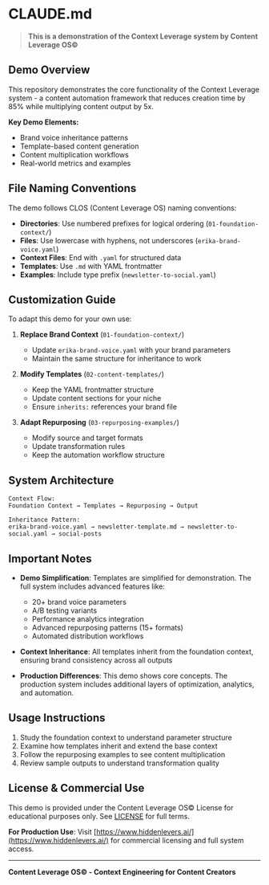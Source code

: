 # CLAUDE.md

> **This is a demonstration of the Context Leverage system by Content Leverage OS©**

## Demo Overview

This repository demonstrates the core functionality of the Context Leverage system - a content automation framework that reduces creation time by 85% while multiplying content output by 5x.

**Key Demo Elements:**
- Brand voice inheritance patterns
- Template-based content generation
- Content multiplication workflows
- Real-world metrics and examples

## File Naming Conventions

The demo follows CLOS (Content Leverage OS) naming conventions:

- **Directories**: Use numbered prefixes for logical ordering (`01-foundation-context/`)
- **Files**: Use lowercase with hyphens, not underscores (`erika-brand-voice.yaml`)
- **Context Files**: End with `.yaml` for structured data
- **Templates**: Use `.md` with YAML frontmatter
- **Examples**: Include type prefix (`newsletter-to-social.yaml`)

## Customization Guide

To adapt this demo for your own use:

1. **Replace Brand Context** (`01-foundation-context/`)
   - Update `erika-brand-voice.yaml` with your brand parameters
   - Maintain the same structure for inheritance to work

2. **Modify Templates** (`02-content-templates/`)
   - Keep the YAML frontmatter structure
   - Update content sections for your niche
   - Ensure `inherits:` references your brand file

3. **Adapt Repurposing** (`03-repurposing-examples/`)
   - Modify source and target formats
   - Update transformation rules
   - Keep the automation workflow structure

## System Architecture

```
Context Flow:
Foundation Context → Templates → Repurposing → Output

Inheritance Pattern:
erika-brand-voice.yaml → newsletter-template.md → newsletter-to-social.yaml → social-posts
```

## Important Notes

- **Demo Simplification**: Templates are simplified for demonstration. The full system includes advanced features like:
  - 20+ brand voice parameters
  - A/B testing variants
  - Performance analytics integration
  - Advanced repurposing patterns (15+ formats)
  - Automated distribution workflows

- **Context Inheritance**: All templates inherit from the foundation context, ensuring brand consistency across all outputs

- **Production Differences**: This demo shows core concepts. The production system includes additional layers of optimization, analytics, and automation.

## Usage Instructions

1. Study the foundation context to understand parameter structure
2. Examine how templates inherit and extend the base context
3. Follow the repurposing examples to see content multiplication
4. Review sample outputs to understand transformation quality

## License & Commercial Use

This demo is provided under the Content Leverage OS© License for educational purposes only. See [LICENSE](LICENSE) for full terms.

**For Production Use**: Visit [https://www.hiddenlevers.ai/](https://www.hiddenlevers.ai/) for commercial licensing and full system access.

---

**Content Leverage OS© - Context Engineering for Content Creators**
